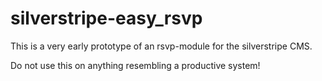 # silverstripe-easy_rsvp

This is a very early prototype of an rsvp-module for the silverstripe CMS. 

Do not use this on anything resembling a productive system!
